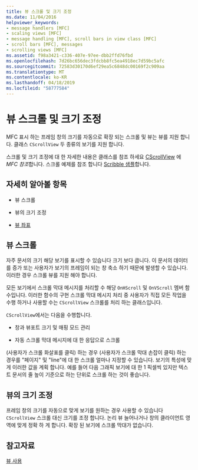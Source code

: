 ```yaml
---
title: 뷰 스크롤 및 크기 조정
ms.date: 11/04/2016
helpviewer_keywords:
- message handlers [MFC]
- scaling views [MFC]
- message handling [MFC], scroll bars in view class [MFC]
- scroll bars [MFC], messages
- scrolling views [MFC]
ms.assetid: f98a3421-c336-407e-97ee-dbb2ffd76fbd
ms.openlocfilehash: 7d26bc656dec3fdcbb8fc5ea4918ec7d59bc5afc
ms.sourcegitcommit: 72583d30170d6ef29ea5c6848dc00169f2c909aa
ms.translationtype: MT
ms.contentlocale: ko-KR
ms.lasthandoff: 04/18/2019
ms.locfileid: "58777584"
---
```

# <a name="scrolling-and-scaling-views"></a>뷰 스크롤 및 크기 조정

MFC 표시 하는 프레임 창의 크기를 자동으로 확장 되는 스크롤 및 뷰는 뷰를 지원 합니다. 클래스 `CScrollView` 두 종류의 보기를 지원 합니다.

스크롤 및 크기 조정에 대 한 자세한 내용은 클래스를 참조 하세요 [CScrollView](../mfc/reference/cscrollview-class.md) 에 *MFC 참조*합니다. 스크롤 예제를 참조 합니다 [Scribble 샘플](../overview/visual-cpp-samples.md)합니다.

## <a name="what-do-you-want-to-know-more-about"></a>자세히 알아볼 항목

- 뷰 스크롤

- 뷰의 크기 조정

- [뷰 좌표](/windows/desktop/gdi/window-coordinate-system)

##  <a name="_core_scrolling_a_view"></a> 뷰 스크롤

자주 문서의 크기 해당 보기를 표시할 수 있습니다 크기 보다 큽니다. 이 문서의 데이터를 증가 또는 사용자가 보기의 프레임이 되는 창 축소 하기 때문에 발생할 수 있습니다. 이러한 경우 스크롤 뷰를 지원 해야 합니다.

모든 보기에서 스크롤 막대 메시지를 처리할 수 해당 `OnHScroll` 및 `OnVScroll` 멤버 함수입니다. 이러한 함수의 구현 스크롤 막대 메시지 처리 중 사용자가 직접 모든 작업을 수행 하거나 사용할 수는 `CScrollView` 스크롤를 처리 하는 클래스입니다.

`CScrollView`에서는 다음을 수행합니다.

- 창과 뷰포트 크기 및 매핑 모드 관리

- 자동 스크롤 막대 메시지에 대 한 응답으로 스크롤

(사용자가 스크롤 화살표를 클릭) 하는 경우 (사용자가 스크롤 막대 손잡이 클릭) 하는 경우를 "페이지" 및 "line"에 대 한 스크롤 얼마나 지정할 수 있습니다. 보기의 특성에 맞게 이러한 값을 계획 합니다. 예를 들어 다음 그래픽 보기에 대 한 1 픽셀씩 있지만 텍스트 문서의 줄 높이 기준으로 하는 단위로 스크롤 하는 것이 좋습니다.

##  <a name="_core_scaling_a_view"></a> 뷰의 크기 조정

프레임 창의 크기를 자동으로 맞게 보기를 원하는 경우 사용할 수 있습니다 `CScrollView` 스크롤 대신 크기를 조정 합니다. 논리 뷰 늘어나거나 창의 클라이언트 영역에 맞게 정확 하 게 합니다. 확장 된 보기에 스크롤 막대가 없습니다.

## <a name="see-also"></a>참고자료

[뷰 사용](../mfc/using-views.md)
